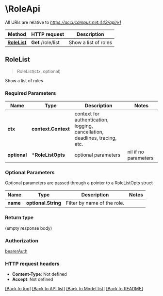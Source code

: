 # \RoleApi

All URIs are relative to *https://accucampus.net:443/api/v1*

Method | HTTP request | Description
------------- | ------------- | -------------
[**RoleList**](RoleApi.md#RoleList) | **Get** /role/list | Show a list of roles



## RoleList

> RoleList(ctx, optional)

Show a list of roles

### Required Parameters


Name | Type | Description  | Notes
------------- | ------------- | ------------- | -------------
**ctx** | **context.Context** | context for authentication, logging, cancellation, deadlines, tracing, etc.
 **optional** | ***RoleListOpts** | optional parameters | nil if no parameters

### Optional Parameters

Optional parameters are passed through a pointer to a RoleListOpts struct


Name | Type | Description  | Notes
------------- | ------------- | ------------- | -------------
 **name** | **optional.String**| Filter by name of the role. | 

### Return type

 (empty response body)

### Authorization

[bearerAuth](../README.md#bearerAuth)

### HTTP request headers

- **Content-Type**: Not defined
- **Accept**: Not defined

[[Back to top]](#) [[Back to API list]](../README.md#documentation-for-api-endpoints)
[[Back to Model list]](../README.md#documentation-for-models)
[[Back to README]](../README.md)

